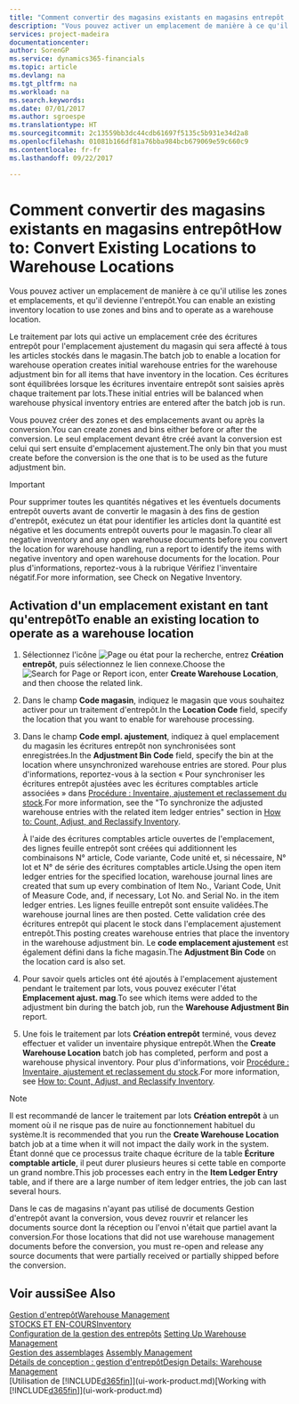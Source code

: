 ```yaml
---
title: "Comment convertir des magasins existants en magasins entrepôt | Microsoft Docs"
description: "Vous pouvez activer un emplacement de manière à ce qu'il utilise les zones et emplacements, et qu'il devienne l'entrepôt."
services: project-madeira
documentationcenter: 
author: SorenGP
ms.service: dynamics365-financials
ms.topic: article
ms.devlang: na
ms.tgt_pltfrm: na
ms.workload: na
ms.search.keywords: 
ms.date: 07/01/2017
ms.author: sgroespe
ms.translationtype: HT
ms.sourcegitcommit: 2c13559bb3dc44cdb61697f5135c5b931e34d2a8
ms.openlocfilehash: 01081b166df81a76bba984bcb679069e59c660c9
ms.contentlocale: fr-fr
ms.lasthandoff: 09/22/2017

---
```

# <a name="how-to-convert-existing-locations-to-warehouse-locations"></a><span data-ttu-id="5bf8a-103">Comment convertir des magasins existants en magasins entrepôt</span><span class="sxs-lookup"><span data-stu-id="5bf8a-103">How to: Convert Existing Locations to Warehouse Locations</span></span>
<span data-ttu-id="5bf8a-104">Vous pouvez activer un emplacement de manière à ce qu'il utilise les zones et emplacements, et qu'il devienne l'entrepôt.</span><span class="sxs-lookup"><span data-stu-id="5bf8a-104">You can enable an existing inventory location to use zones and bins and to operate as a warehouse location.</span></span>  

<span data-ttu-id="5bf8a-105">Le traitement par lots qui active un emplacement crée des écritures entrepôt pour l'emplacement ajustement du magasin qui sera affecté à tous les articles stockés dans le magasin.</span><span class="sxs-lookup"><span data-stu-id="5bf8a-105">The batch job to enable a location for warehouse operation creates initial warehouse entries for the warehouse adjustment bin for all items that have inventory in the location.</span></span> <span data-ttu-id="5bf8a-106">Ces écritures sont équilibrées lorsque les écritures inventaire entrepôt sont saisies après chaque traitement par lots.</span><span class="sxs-lookup"><span data-stu-id="5bf8a-106">These initial entries will be balanced when warehouse physical inventory entries are entered after the batch job is run.</span></span>  

<span data-ttu-id="5bf8a-107">Vous pouvez créer des zones et des emplacements avant ou après la conversion.</span><span class="sxs-lookup"><span data-stu-id="5bf8a-107">You can create zones and bins either before or after the conversion.</span></span> <span data-ttu-id="5bf8a-108">Le seul emplacement devant être créé avant la conversion est celui qui sert ensuite d'emplacement ajustement.</span><span class="sxs-lookup"><span data-stu-id="5bf8a-108">The only bin that you must create before the conversion is the one that is to be used as the future adjustment bin.</span></span>  

> [!IMPORTANT]  
>  <span data-ttu-id="5bf8a-109">Pour supprimer toutes les quantités négatives et les éventuels documents entrepôt ouverts avant de convertir le magasin à des fins de gestion d'entrepôt, exécutez un état pour identifier les articles dont la quantité est négative et les documents entrepôt ouverts pour le magasin.</span><span class="sxs-lookup"><span data-stu-id="5bf8a-109">To clear all negative inventory and any open warehouse documents before you convert the location for warehouse handling, run a report to identify the items with negative inventory and open warehouse documents for the location.</span></span> <span data-ttu-id="5bf8a-110">Pour plus d'informations, reportez\-vous à la rubrique Vérifiez l'inventaire négatif.</span><span class="sxs-lookup"><span data-stu-id="5bf8a-110">For more information, see Check on Negative Inventory.</span></span>  

## <a name="to-enable-an-existing-location-to-operate-as-a-warehouse-location"></a><span data-ttu-id="5bf8a-111">Activation d'un emplacement existant en tant qu'entrepôt</span><span class="sxs-lookup"><span data-stu-id="5bf8a-111">To enable an existing location to operate as a warehouse location</span></span>  
1.  <span data-ttu-id="5bf8a-112">Sélectionnez l'icône ![Page ou état pour la recherche](media/ui-search/search_small.png "Page ou état pour la recherche"), entrez **Création entrepôt**, puis sélectionnez le lien connexe.</span><span class="sxs-lookup"><span data-stu-id="5bf8a-112">Choose the ![Search for Page or Report](media/ui-search/search_small.png "Search for Page or Report icon") icon, enter **Create Warehouse Location**, and then choose the related link.</span></span>  
2.  <span data-ttu-id="5bf8a-113">Dans le champ **Code magasin**, indiquez le magasin que vous souhaitez activer pour un traitement d'entrepôt.</span><span class="sxs-lookup"><span data-stu-id="5bf8a-113">In the **Location Code** field, specify the location that you want to enable for warehouse processing.</span></span>  
3.  <span data-ttu-id="5bf8a-114">Dans le champ **Code empl. ajustement**, indiquez à quel emplacement du magasin les écritures entrepôt non synchronisées sont enregistrées.</span><span class="sxs-lookup"><span data-stu-id="5bf8a-114">In the **Adjustment Bin Code** field, specify the bin at the location where unsynchronized warehouse entries are stored.</span></span> <span data-ttu-id="5bf8a-115">Pour plus d'informations, reportez-vous à la section « Pour synchroniser les écritures entrepôt ajustées avec les écritures comptables article associées » dans [Procédure : Inventaire, ajustement et reclassement du stock](inventory-how-count-adjust-reclassify.md).</span><span class="sxs-lookup"><span data-stu-id="5bf8a-115">For more information, see the "To synchronize the adjusted warehouse entries with the related item ledger entries" section in [How to: Count, Adjust, and Reclassify Inventory](inventory-how-count-adjust-reclassify.md).</span></span>  

    <span data-ttu-id="5bf8a-116">À l'aide des écritures comptables article ouvertes de l'emplacement, des lignes feuille entrepôt sont créées qui additionnent les combinaisons N° article, Code variante, Code unité et, si nécessaire, N° lot et N° de série des écritures comptables article.</span><span class="sxs-lookup"><span data-stu-id="5bf8a-116">Using the open item ledger entries for the specified location, warehouse journal lines are created that sum up every combination of Item No., Variant Code, Unit of Measure Code, and, if necessary, Lot No. and Serial No. in the item ledger entries.</span></span> <span data-ttu-id="5bf8a-117">Les lignes feuille entrepôt sont ensuite validées.</span><span class="sxs-lookup"><span data-stu-id="5bf8a-117">The warehouse journal lines are then posted.</span></span> <span data-ttu-id="5bf8a-118">Cette validation crée des écritures entrepôt qui placent le stock dans l'emplacement ajustement entrepôt.</span><span class="sxs-lookup"><span data-stu-id="5bf8a-118">This posting creates warehouse entries that place the inventory in the warehouse adjustment bin.</span></span> <span data-ttu-id="5bf8a-119">Le **code emplacement ajustement** est également défini dans la fiche magasin.</span><span class="sxs-lookup"><span data-stu-id="5bf8a-119">The **Adjustment Bin Code** on the location card is also set.</span></span>  

4.  <span data-ttu-id="5bf8a-120">Pour savoir quels articles ont été ajoutés à l'emplacement ajustement pendant le traitement par lots, vous pouvez exécuter l'état **Emplacement ajust. mag**.</span><span class="sxs-lookup"><span data-stu-id="5bf8a-120">To see which items were added to the adjustment bin during the batch job, run the **Warehouse Adjustment Bin** report.</span></span>  
5.  <span data-ttu-id="5bf8a-121">Une fois le traitement par lots **Création entrepôt** terminé, vous devez effectuer et valider un inventaire physique entrepôt.</span><span class="sxs-lookup"><span data-stu-id="5bf8a-121">When the **Create Warehouse Location** batch job has completed, perform and post a warehouse physical inventory.</span></span> <span data-ttu-id="5bf8a-122">Pour plus d'informations, voir [Procédure : Inventaire, ajustement et reclassement du stock](inventory-how-count-adjust-reclassify.md).</span><span class="sxs-lookup"><span data-stu-id="5bf8a-122">For more information, see [How to: Count, Adjust, and Reclassify Inventory](inventory-how-count-adjust-reclassify.md).</span></span>  

> [!NOTE]  
>  <span data-ttu-id="5bf8a-123">Il est recommandé de lancer le traitement par lots **Création entrepôt** à un moment où il ne risque pas de nuire au fonctionnement habituel du système.</span><span class="sxs-lookup"><span data-stu-id="5bf8a-123">It is recommended that you run the **Create Warehouse Location** batch job at a time when it will not impact the daily work in the system.</span></span> <span data-ttu-id="5bf8a-124">Étant donné que ce processus traite chaque écriture de la table **Écriture comptable article**, il peut durer plusieurs heures si cette table en comporte un grand nombre.</span><span class="sxs-lookup"><span data-stu-id="5bf8a-124">This job processes each entry in the **Item Ledger Entry** table, and if there are a large number of item ledger entries, the job can last several hours.</span></span>  

 <span data-ttu-id="5bf8a-125">Dans le cas de magasins n'ayant pas utilisé de documents Gestion d'entrepôt avant la conversion, vous devez rouvrir et relancer les documents source dont la réception ou l'envoi n'était que partiel avant la conversion.</span><span class="sxs-lookup"><span data-stu-id="5bf8a-125">For those locations that did not use warehouse management documents before the conversion, you must re-open and release any source documents that were partially received or partially shipped before the conversion.</span></span>  

## <a name="see-also"></a><span data-ttu-id="5bf8a-126">Voir aussi</span><span class="sxs-lookup"><span data-stu-id="5bf8a-126">See Also</span></span>  
[<span data-ttu-id="5bf8a-127">Gestion d'entrepôt</span><span class="sxs-lookup"><span data-stu-id="5bf8a-127">Warehouse Management</span></span>](warehouse-manage-warehouse.md)  
[<span data-ttu-id="5bf8a-128">STOCKS ET EN-COURS</span><span class="sxs-lookup"><span data-stu-id="5bf8a-128">Inventory</span></span>](inventory-manage-inventory.md)  
<span data-ttu-id="5bf8a-129">[Configuration de la gestion des entrepôts](warehouse-setup-warehouse.md)   </span><span class="sxs-lookup"><span data-stu-id="5bf8a-129">[Setting Up Warehouse Management](warehouse-setup-warehouse.md)   </span></span>  
<span data-ttu-id="5bf8a-130">[Gestion des assemblages](assembly-assemble-items.md)  </span><span class="sxs-lookup"><span data-stu-id="5bf8a-130">[Assembly Management](assembly-assemble-items.md)  </span></span>  
[<span data-ttu-id="5bf8a-131">Détails de conception : gestion d'entrepôt</span><span class="sxs-lookup"><span data-stu-id="5bf8a-131">Design Details: Warehouse Management</span></span>](design-details-warehouse-management.md)  
<span data-ttu-id="5bf8a-132">[Utilisation de [!INCLUDE[d365fin](includes/d365fin_md.md)]](ui-work-product.md)</span><span class="sxs-lookup"><span data-stu-id="5bf8a-132">[Working with [!INCLUDE[d365fin](includes/d365fin_md.md)]](ui-work-product.md)</span></span>

